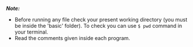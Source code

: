 <b><i>Note:</i></b>
- Before running any file check your present working directory (you must be inside the 'basic' folder). To check you can use ```$ pwd``` command in your terminal.
- Read the comments given inside each program.
